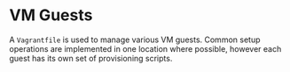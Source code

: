 # VM Guests

A `Vagrantfile` is used to manage various VM guests.
Common setup operations are implemented in one location where possible,
however each guest has its own set of provisioning scripts.
